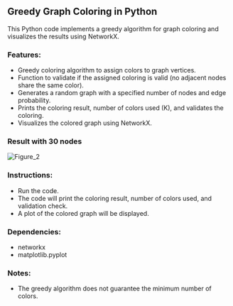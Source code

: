 ## Greedy Graph Coloring in Python

This Python code implements a greedy algorithm for graph coloring and visualizes the results using NetworkX.

### Features:

  - Greedy coloring algorithm to assign colors to graph vertices.
  - Function to validate if the assigned coloring is valid (no adjacent nodes share the same color).
  - Generates a random graph with a specified number of nodes and edge probability.
  - Prints the coloring result, number of colors used (K), and validates the coloring.
  - Visualizes the colored graph using NetworkX.

### Result with 30 nodes
![Figure_2](https://github.com/user-attachments/assets/37223ecb-aaaa-4de4-b2b8-ca5f0ef5c08a)


### Instructions:

  - Run the code.
  - The code will print the coloring result, number of colors used, and validation check.
  - A plot of the colored graph will be displayed.

### Dependencies:

  - networkx
  - matplotlib.pyplot

### Notes:

  - The greedy algorithm does not guarantee the minimum number of colors.
